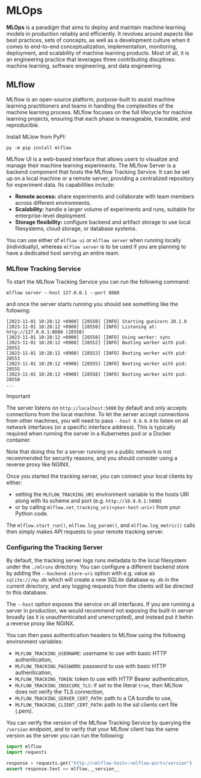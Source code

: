 # MLOps

**MLOps** is a paradigm that aims to deploy and maintain machine learning models in
production reliably and efficiently. It revolves around aspects like best practices, sets
of concepts, as well as a development culture when it comes to end-to-end
conceptualization, implementation, monitoring, deployment, and scalability of machine
learning products. Most of all, it is an engineering practice that leverages three
contributing discplines: machine learning, software engineering, and data engineering.


## MLflow

MLflow is an open-source platform, purpose-built to assist machine learning practitioners
and teams in handling the complexities of the machine learning process. MLflow focuses on
the full lifecycle for machine learning projects, ensuring that each phase is manageable,
traceable, and reproducible.

Install MLlow from PyPI:

```
py -m pip install mlflow
```

MLflow UI is a web-based interface that allows users to visualize and manage their machine
learning experiments. The MLflow Server is a backend component that hosts the MLflow
Tracking Service. It can be set up on a local machine or a remote server, providing a
centralized repository for experiment data. Its capabilities include:

- **Remote access:** share experiments and collaborate with team members across different
  environments.
- **Scalability:** handle a larger volume of experiments and runs, suitable for
  enterprise-level deployment.
- **Storage flexibility:** configure backend and artifact storage to use local
  filesystems, cloud storage, or database systems.

You can use either of `mlflow ui` or `mlflow server` when running locally (individually),
whereas `mlflow server` is to be used if you are planning to have a dedicated host serving
an entire team.

### MLflow Tracking Service

To start the MLflow Tracking Service you can run the following command:

```
mlflow server --host 127.0.0.1 --port 8080
```

and once the server starts running you should see something like the following:

```
[2023-11-01 10:28:12 +0900] [28550] [INFO] Starting gunicorn 20.1.0
[2023-11-01 10:28:12 +0900] [28550] [INFO] Listening at: http://127.0.0.1:8080 (28550)
[2023-11-01 10:28:12 +0900] [28550] [INFO] Using worker: sync
[2023-11-01 10:28:12 +0900] [28552] [INFO] Booting worker with pid: 28552
[2023-11-01 10:28:12 +0900] [28553] [INFO] Booting worker with pid: 28553
[2023-11-01 10:28:12 +0900] [28555] [INFO] Booting worker with pid: 28555
[2023-11-01 10:28:12 +0900] [28558] [INFO] Booting worker with pid: 28558
...
```

> [!IMPORTANT]
> The server listens on `http://localhost:5000` by default and only accepts connections
> from the local machine. To let the server accept connections from other machines, you
> will need to pass `--host 0.0.0.0` to listen on all network interfaces (or a specific
> interface address). This is typically required when running the server in a Kubernetes
> pod or a Docker container.
>
> Note that doing this for a server running on a public network is not recommended for
> security reasons, and you should consider using a reverse proxy like NGINX.


Once you started the tracking server, you can connect your local clients by either:

- setting the `MLFLOW_TRACKING_URI` environment variable to the hosts URI along with its
  scheme and port (e.g. `http://10.0.0.1:5000`)
- or by calling `mlflow.set_tracking_uri(<your-host-uri>)` from your Python code.

The `mlflow.start_run()`, `mlflow.log_param()`, and `mlflow.log_metric()` calls then
simply makes API requests to your remote tracking server.


### Configuring the Tracking Server

By default, the tracking server logs runs metadata to the local filesystem under the
`./mlruns` directory. You can configure a different backend store by adding the
`--backend-store-uri` option with e.g. value as `sqlite:///my.db` which will create a new
SQLite database `my.db` in the current directory, and any logging requests from the
clients will be directed to this database.

The `--host` option exposes the service on all interfaces. If you are running a server in
production, we would recommend not exposing the built-in server broadly (as it is
unauthenticated and unencrypted), and instead put it behin a reverse proxy like NGINX.

You can then pass authentication headers to MLflow using the following environment
variables:

- `MLFLOW_TRACKING_USERNAME`: username to use with basic HTTP authentication,
- `MLFLOW_TRACKING_PASSWORD`: password to use with basic HTTP authentication,
- `MLFLOW_TRACKING_TOKEN`: token to use with HTTP Bearer authentication,
- `MLFLOW_TRACKING_INSECURE_TLS`: if set to the literal `true`, then MLflow does not
  verify the TLS connection,
- `MLFLOW_TRACKING_SERVER_CERT_PATH`: path to a CA bundle to use,
- `MLFLOW_TRACKING_CLIENT_CERT_PATH`: path to the ssl clients cert file (.pem).

You can verify the version of the MLflow Tracking Service by querying the `/version`
endpoint, and to verify that your MLflow client has the same version as the server you can
run the following:

```python
import mlflow
import requests

response = requests.get("http://<mlflow-host>:<mlflow-port>/version")
assert response.text == mlflow.__version__

```

